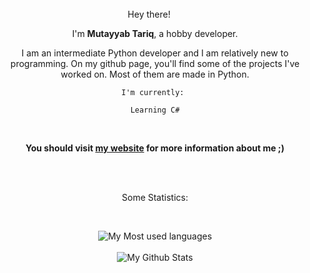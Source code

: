 <div align = "center">
Hey there! <img src="https://media.giphy.com/media/hvRJCLFzcasrR4ia7z/giphy.gif" width="15px">

I'm **Mutayyab Tariq**, a hobby developer.

I am an intermediate Python developer and I am relatively new to programming. On my github page, you'll find some of the projects I've worked on. Most of them are made in Python.

    I'm currently: 
    
    Learning C#


    
<br/>
    
**You should visit [my website](https://mutyyab.github.io) for more information about me ;)**
    
<br/>
<br/>
    
Some Statistics:
    
<br/>
    
![My Most used languages](https://github-readme-stats.vercel.app/api/top-langs/?username=mutyyab&layout=compact&theme=cobalt)
    <br/>
    <br/>
![My Github Stats](https://github-readme-stats.vercel.app/api?username=mutyyab&theme=cobalt)
</div>
